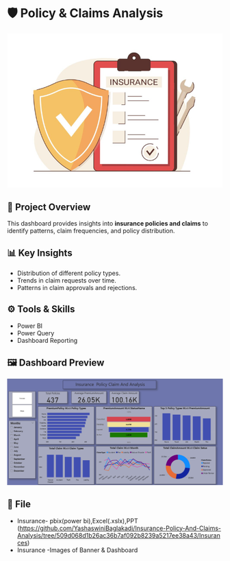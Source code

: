 # 🛡️ Policy & Claims Analysis
![Dashboard](https://github.com/YashaswiniBaglakadi/Insurance-Policy-And-Claims-Analysis/blob/509d068d1b26ac36b7af092b8239a5217ee38a43/Insurances%20Images/Banner.png)
## 📌 Project Overview
This dashboard provides insights into **insurance policies and claims** to identify patterns, claim frequencies, and policy distribution.

## 📊 Key Insights
- Distribution of different policy types.
- Trends in claim requests over time.
- Patterns in claim approvals and rejections.

## ⚙️ Tools & Skills
- Power BI
- Power Query
- Dashboard Reporting

## 🖼️ Dashboard Preview
![dashboaed](https://github.com/YashaswiniBaglakadi/Insurance-Policy-And-Claims-Analysis/blob/b9c759e945319e444e3844a4f31edb03ace3a080/Insurances%20Images/Dashboard.png)

## 📂 File
- Insurance- pbix(power bi),Excel(.xslx),PPT
(https://github.com/YashaswiniBaglakadi/Insurance-Policy-And-Claims-Analysis/tree/509d068d1b26ac36b7af092b8239a5217ee38a43/Insurances)
- Insurance -Images of Banner & Dashboard

